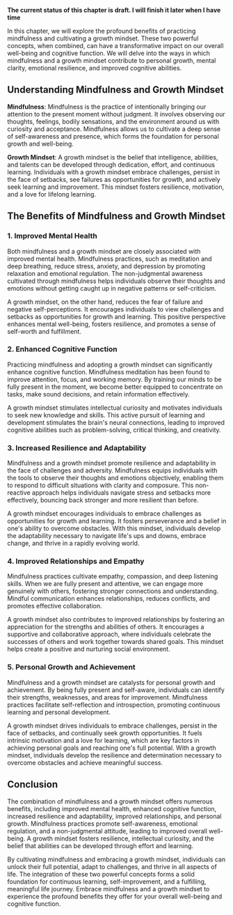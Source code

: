 **The current status of this chapter is draft. I will finish it later when I have time**

In this chapter, we will explore the profound benefits of practicing mindfulness and cultivating a growth mindset. These two powerful concepts, when combined, can have a transformative impact on our overall well-being and cognitive function. We will delve into the ways in which mindfulness and a growth mindset contribute to personal growth, mental clarity, emotional resilience, and improved cognitive abilities.

Understanding Mindfulness and Growth Mindset
--------------------------------------------

**Mindfulness**: Mindfulness is the practice of intentionally bringing our attention to the present moment without judgment. It involves observing our thoughts, feelings, bodily sensations, and the environment around us with curiosity and acceptance. Mindfulness allows us to cultivate a deep sense of self-awareness and presence, which forms the foundation for personal growth and well-being.

**Growth Mindset**: A growth mindset is the belief that intelligence, abilities, and talents can be developed through dedication, effort, and continuous learning. Individuals with a growth mindset embrace challenges, persist in the face of setbacks, see failures as opportunities for growth, and actively seek learning and improvement. This mindset fosters resilience, motivation, and a love for lifelong learning.

The Benefits of Mindfulness and Growth Mindset
----------------------------------------------

### 1. **Improved Mental Health**

Both mindfulness and a growth mindset are closely associated with improved mental health. Mindfulness practices, such as meditation and deep breathing, reduce stress, anxiety, and depression by promoting relaxation and emotional regulation. The non-judgmental awareness cultivated through mindfulness helps individuals observe their thoughts and emotions without getting caught up in negative patterns or self-criticism.

A growth mindset, on the other hand, reduces the fear of failure and negative self-perceptions. It encourages individuals to view challenges and setbacks as opportunities for growth and learning. This positive perspective enhances mental well-being, fosters resilience, and promotes a sense of self-worth and fulfillment.

### 2. **Enhanced Cognitive Function**

Practicing mindfulness and adopting a growth mindset can significantly enhance cognitive function. Mindfulness meditation has been found to improve attention, focus, and working memory. By training our minds to be fully present in the moment, we become better equipped to concentrate on tasks, make sound decisions, and retain information effectively.

A growth mindset stimulates intellectual curiosity and motivates individuals to seek new knowledge and skills. This active pursuit of learning and development stimulates the brain's neural connections, leading to improved cognitive abilities such as problem-solving, critical thinking, and creativity.

### 3. **Increased Resilience and Adaptability**

Mindfulness and a growth mindset promote resilience and adaptability in the face of challenges and adversity. Mindfulness equips individuals with the tools to observe their thoughts and emotions objectively, enabling them to respond to difficult situations with clarity and composure. This non-reactive approach helps individuals navigate stress and setbacks more effectively, bouncing back stronger and more resilient than before.

A growth mindset encourages individuals to embrace challenges as opportunities for growth and learning. It fosters perseverance and a belief in one's ability to overcome obstacles. With this mindset, individuals develop the adaptability necessary to navigate life's ups and downs, embrace change, and thrive in a rapidly evolving world.

### 4. **Improved Relationships and Empathy**

Mindfulness practices cultivate empathy, compassion, and deep listening skills. When we are fully present and attentive, we can engage more genuinely with others, fostering stronger connections and understanding. Mindful communication enhances relationships, reduces conflicts, and promotes effective collaboration.

A growth mindset also contributes to improved relationships by fostering an appreciation for the strengths and abilities of others. It encourages a supportive and collaborative approach, where individuals celebrate the successes of others and work together towards shared goals. This mindset helps create a positive and nurturing social environment.

### 5. **Personal Growth and Achievement**

Mindfulness and a growth mindset are catalysts for personal growth and achievement. By being fully present and self-aware, individuals can identify their strengths, weaknesses, and areas for improvement. Mindfulness practices facilitate self-reflection and introspection, promoting continuous learning and personal development.

A growth mindset drives individuals to embrace challenges, persist in the face of setbacks, and continually seek growth opportunities. It fuels intrinsic motivation and a love for learning, which are key factors in achieving personal goals and reaching one's full potential. With a growth mindset, individuals develop the resilience and determination necessary to overcome obstacles and achieve meaningful success.

Conclusion
----------

The combination of mindfulness and a growth mindset offers numerous benefits, including improved mental health, enhanced cognitive function, increased resilience and adaptability, improved relationships, and personal growth. Mindfulness practices promote self-awareness, emotional regulation, and a non-judgmental attitude, leading to improved overall well-being. A growth mindset fosters resilience, intellectual curiosity, and the belief that abilities can be developed through effort and learning.

By cultivating mindfulness and embracing a growth mindset, individuals can unlock their full potential, adapt to challenges, and thrive in all aspects of life. The integration of these two powerful concepts forms a solid foundation for continuous learning, self-improvement, and a fulfilling, meaningful life journey. Embrace mindfulness and a growth mindset to experience the profound benefits they offer for your overall well-being and cognitive function.

